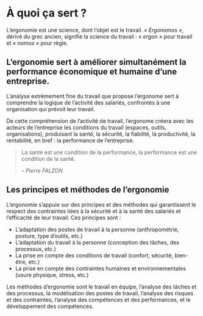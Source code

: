 # À quoi ça sert ?

L’ergonomie est une science, dont l’objet est le travail. *« Ergonomos »*, dérivé du grec ancien, signifie la science du travail : *«&nbsp;ergon&nbsp;»* pour travail et *«&nbsp;nomos&nbsp;»* pour règle.

## L’ergonomie sert à améliorer simultanément la performance économique et humaine d’une entreprise.

L’analyse extrêmement fine du travail que propose l’ergonome sert à comprendre la logique de l’activité des salariés, confrontés à une organisation qui prévoit leur travail.

De cette compréhension de l’activité de travail, l’ergonome créera avec les acteurs de l’entreprise les conditions du travail (espaces, outils, organisations), produisant la santé, la sécurité, la fiabilité, la productivité, la rentabilité, en bref&nbsp;: la performance de l’entreprise.

> La santé est une condition de la performance, la performance est une condition de la santé.
>
> – <cite>Pierre FALZON</cite>

##  Les principes et méthodes de l’ergonomie

L’ergonomie s’appuie sur des principes et des méthodes qui garantissent le respect des contraintes liées à la sécurité et à la santé des salariés et l’efficacité de leur travail. Ces principes sont :

- L’adaptation des postes de travail à la personne (anthropométrie, posture, type d’outils, etc.)
- L’adaptation du travail à la personne (conception des tâches, des processus, etc.)
- La prise en compte des conditions de travail (confort, sécurité, bien-être, etc.)
- La prise en compte des contraintes humaines et environnementales (usure physique, stress, etc.)

Les méthodes d’ergonomie sont le travail en équipe, l’analyse des tâches et des processus, la modélisation des postes de travail, l’analyse des risques et des contraintes, l’analyse des compétences et des performances, et le développement des compétences.
